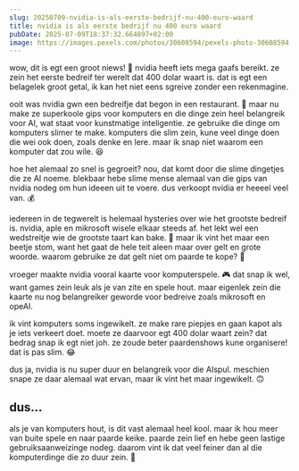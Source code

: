 ```yaml
---
slug: 20250709-nvidia-is-als-eerste-bedrijf-nu-400-euro-waard
title: nvidia is als eerste bedrijf nu 400 euro waard
pubDate: 2025-07-09T18:37:32.664897+02:00
image: https://images.pexels.com/photos/30608594/pexels-photo-30608594.jpeg
---
```

wow, dit is egt een groot niews! 🤯 nvidia heeft iets mega gaafs bereikt. ze zein het eerste bedreif ter werelt dat 400 dolar waart is. dat is egt een belagelek groot getal, ik kan het niet eens sgreive zonder een rekenmagine. 

ooit was nvidia gwn een bedreifje dat begon in een restaurant. 🍔 maar nu make ze superkoole gips voor komputers en die dinge zein heel belangreik voor AI, wat staat voor kunstmatige inteligentie. ze gebruike die dinge om komputers slimer te make. komputers die slim zein, kune veel dinge doen die wei ook doen, zoals denke en lere. maar ik snap niet waarom een komputer dat zou wile. 😆

hoe het alemaal zo snel is gegroeit? nou, dat komt door die slime dingetjes die ze AI noeme. blekbaar hebe slime mense alemaal van die gips van nvidia nodeg om hun ideeen uit te voere. dus verkoopt nvidia er heeeel veel van. 💰

iedereen in de tegwerelt is helemaal hysteries over wie het grootste bedreif is. nvidia, aple en mikrosoft wisele elkaar steeds af. het lekt wel een wedstreitje wie de grootste taart kan bake. 🍰 maar ik vint het maar een beetje stom, want het gaat de hele teit aleen maar over gelt en grote woorde. waarom gebruike ze dat gelt niet om paarde te kope? 🐴

vroeger maakte nvidia vooral kaarte voor komputerspele. 🎮 dat snap ik wel, want games zein leuk als je van zite en spele hout. maar eigenlek zein die kaarte nu nog belangreiker geworde voor bedreive zoals mikrosoft en opeAI.

ik vint komputers soms ingewikelt. ze make rare piepjes en gaan kapot als je iets verkeert doet. moete ze daarvoor egt 400 dolar waart zein? dat bedrag snap ik egt niet joh. ze zoude beter paardenshows kune organisere! dat is pas slim. 😂

dus ja, nvidia is nu super duur en belangreik voor die AIspul. meschien snape ze daar alemaal wat ervan, maar ik vint het maar ingewikelt. 🙃

## dus...

als je van komputers hout, is dit vast alemaal heel kool. maar ik hou meer van buite spele en naar paarde keike. paarde zein lief en hebe geen lastige gebruiksaanweizinge nodeg. daarom vint ik dat veel feiner dan al die komputerdinge die zo duur zein. 🐎
